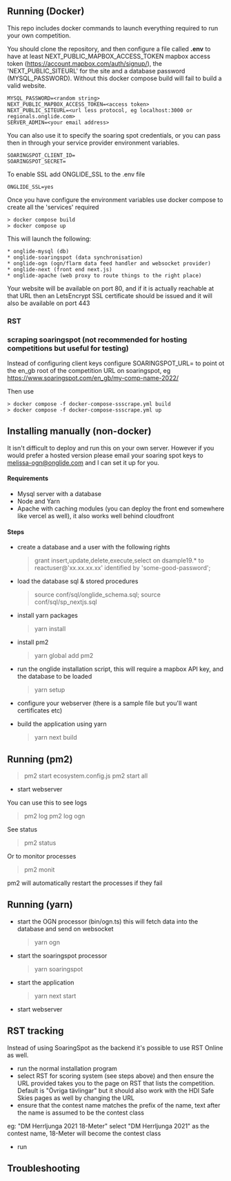 ## Running (Docker)

This repo includes docker commands to launch everything required to
run your own competition.

You should clone the repository, and then configure a file called
**.env** to have at least NEXT_PUBLIC_MAPBOX_ACCESS_TOKEN mapbox access token
(https://account.mapbox.com/auth/signup/), the 'NEXT_PUBLIC_SITEURL' for the site and a
database password (MYSQL_PASSWORD). Without this docker compose build will fail to
build a valid website.

```
MYSQL_PASSWORD=<random string>
NEXT_PUBLIC_MAPBOX_ACCESS_TOKEN=<access token>
NEXT_PUBLIC_SITEURL=<url less protocol, eg localhost:3000 or regionals.onglide.com>
SERVER_ADMIN=<your email address>
```

You can also use it to specify the soaring spot credentials, or you
can pass then in through your service provider environment variables.

```
SOARINGSPOT_CLIENT_ID=
SOARINGSPOT_SECRET=
```

To enable SSL add ONGLIDE_SSL to the .env file

```
ONGLIDE_SSL=yes
```

Once you have configure the environment variables use docker compose to create all the 'services' required

```
> docker compose build
> docker compose up
```

This will launch the following:

```
* onglide-mysql (db)
* onglide-soaringspot (data synchronisation)
* onglide-ogn (ogn/flarm data feed handler and websocket provider)
* onglide-next (front end next.js)
* onglide-apache (web proxy to route things to the right place)
```

Your website will be available on port 80, and if it is actually reachable at that URL
then an LetsEncrypt SSL certificate should be issued and it will also be available on port 443

### RST

### scraping soaringspot (not recommended for hosting competitions but useful for testing)

Instead of configuring client keys configure SOARINGSPOT_URL= to point
ot the en_gb root of the competition URL on soaringspot, eg
https://www.soaringspot.com/en_gb/my-comp-name-2022/

Then use

```
> docker compose -f docker-compose-ssscrape.yml build
> docker compose -f docker-compose-ssscrape.yml up
```

## Installing manually (non-docker)

It isn't difficult to deploy and run this on your own server. However if you would prefer a hosted version please email
your soaring spot keys to melissa-ogn@onglide.com and I can set it up for you.

#### Requirements

-   Mysql server with a database
-   Node and Yarn
-   Apache with caching modules (you can deploy the front end somewhere like vercel as well), it also works well behind cloudfront

#### Steps

-   create a database and a user with the following rights

    > grant insert,update,delete,execute,select on dsample19.\* to reactuser@'xx.xx.xx.xx' identified by 'some-good-password';

-   load the database sql & stored procedures

    > source conf/sql/onglide_schema.sql;
    > source conf/sql/sp_nextjs.sql

-   install yarn packages

    > yarn install

-   install pm2

    > yarn global add pm2

-   run the onglide installation script, this will require a mapbox API key, and the database to be loaded

    > yarn setup

-   configure your webserver (there is a sample file but you'll want certificates etc)

-   build the application using yarn
    > yarn next build

## Running (pm2)

> pm2 start ecosystem.config.js
> pm2 start all

-   start webserver

You can use this to see logs

> pm2 log
> pm2 log ogn

See status

> pm2 status

Or to monitor processes

> pm2 monit

pm2 will automatically restart the processes if they fail

## Running (yarn)

-   start the OGN processor (bin/ogn.ts) this will fetch data into the database and send on websocket

    > yarn ogn

-   start the soaringspot processor

    > yarn soaringspot

-   start the application

    > yarn next start

-   start webserver

## RST tracking

Instead of using SoaringSpot as the backend it's possible to use RST Online as well.

-   run the normal installation program
-   select RST for scoring system (see steps above) and then ensure the URL provided takes you to the page on RST that lists the competition. Default is "Övriga tävlingar" but it should also work with the HDI Safe Skies pages as well by changing the URL
-   ensure that the contest name matches the prefix of the name, text after the name is assumed to be the contest class

eg: "DM Herrljunga 2021 18-Meter" select "DM Herrljunga 2021" as the contest name, 18-Meter will become the contest class

-   run

## Troubleshooting
